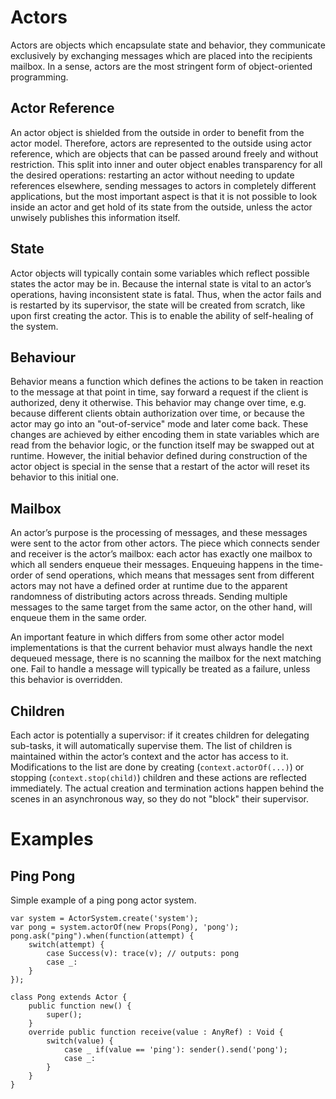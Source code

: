 # Actors

Actors are objects which encapsulate state and behavior, they communicate exclusively by exchanging messages 
which are placed into the recipients mailbox. In a sense, actors are the most stringent form of object-oriented 
programming.

## Actor Reference

An actor object is shielded from the outside in order to benefit from the actor model. Therefore, actors are 
represented to the outside using actor reference, which are objects that can be passed around freely and without 
restriction. This split into inner and outer object enables transparency for all the desired operations: 
restarting an actor without needing to update references elsewhere, sending messages to actors in completely different 
applications, but the most important aspect is that it is not possible to look inside an actor and get hold of its 
state from the outside, unless the actor unwisely publishes this information itself.

## State

Actor objects will typically contain some variables which reflect possible states the actor may be in. Because the 
internal state is vital to an actor’s operations, having inconsistent state is fatal. Thus, when the actor fails 
and is restarted by its supervisor, the state will be created from scratch, like upon first creating the actor. 
This is to enable the ability of self-healing of the system.

## Behaviour

Behavior means a function which defines the actions to be taken in reaction to the message at that point in time, 
say forward a request if the client is authorized, deny it otherwise. This behavior may change over time, 
e.g. because different clients obtain authorization over time, or because the actor may go into an "out-of-service" 
mode and later come back. These changes are achieved by either encoding them in state variables which are read 
from the behavior logic, or the function itself may be swapped out at runtime. However, the initial behavior 
defined during construction of the actor object is special in the sense that a restart of the actor will reset 
its behavior to this initial one.

## Mailbox

An actor’s purpose is the processing of messages, and these messages were sent to the actor from other actors. 
The piece which connects sender and receiver is the actor’s mailbox: each actor has exactly one mailbox to which 
all senders enqueue their messages. Enqueuing happens in the time-order of send operations, which means that 
messages sent from different actors may not have a defined order at runtime due to the apparent randomness of 
distributing actors across threads. Sending multiple messages to the same target from the same actor, 
on the other hand, will enqueue them in the same order.

An important feature in which differs from some other actor model implementations is that the current behavior must 
always handle the next dequeued message, there is no scanning the mailbox for the next matching one. Fail to 
handle a message will typically be treated as a failure, unless this behavior is overridden.

## Children

Each actor is potentially a supervisor: if it creates children for delegating sub-tasks, it will automatically 
supervise them. The list of children is maintained within the actor’s context and the actor has access to it. 
Modifications to the list are done by creating (```context.actorOf(...)```) or stopping (```context.stop(child)```) 
children and these actions are reflected immediately. The actual creation and termination actions happen behind the 
scenes in an asynchronous way, so they do not "block" their supervisor.

# Examples

## Ping Pong

Simple example of a ping pong actor system.

```
var system = ActorSystem.create('system');
var pong = system.actorOf(new Props(Pong), 'pong');
pong.ask("ping").when(function(attempt) {
    switch(attempt) {
        case Success(v): trace(v); // outputs: pong
        case _: 
    }
});

class Pong extends Actor {
    public function new() {
        super();
    }
    override public function receive(value : AnyRef) : Void {
        switch(value) {
            case _ if(value == 'ping'): sender().send('pong');
            case _: 
        }
    }
}
```


<!--
    Original origin of documentation is from akka[1], because this is a port (not 1-1 port), there are very 
    similar things happening.

    [1] http://doc.akka.io/docs/akka/snapshot/general/actor-systems.html#actor-systems
-->